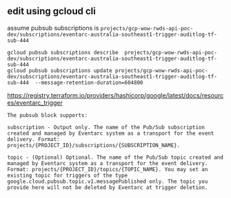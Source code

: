 ## edit using gcloud cli

assume pubsub subscriptions is `projects/gcp-wow-rwds-api-poc-dev/subscriptions/eventarc-australia-southeast1-trigger-auditlog-tf-sub-444`
```
gcloud pubsub subscriptions describe  projects/gcp-wow-rwds-api-poc-dev/subscriptions/eventarc-australia-southeast1-trigger-auditlog-tf-sub-444
gcloud pubsub subscriptions update projects/gcp-wow-rwds-api-poc-dev/subscriptions/eventarc-australia-southeast1-trigger-auditlog-tf-sub-444  --message-retention-duration=604800
```


https://registry.terraform.io/providers/hashicorp/google/latest/docs/resources/eventarc_trigger

```
The pubsub block supports:

subscription - Output only. The name of the Pub/Sub subscription created and managed by Eventarc system as a transport for the event delivery. Format: projects/{PROJECT_ID}/subscriptions/{SUBSCRIPTION_NAME}.

topic - (Optional) Optional. The name of the Pub/Sub topic created and managed by Eventarc system as a transport for the event delivery. Format: projects/{PROJECT_ID}/topics/{TOPIC_NAME}. You may set an existing topic for triggers of the type google.cloud.pubsub.topic.v1.messagePublished only. The topic you provide here will not be deleted by Eventarc at trigger deletion.

```